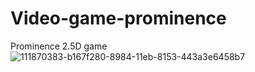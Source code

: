 # Video-game-prominence
Prominence 2.5D game
![111870383-b167f280-8984-11eb-8153-443a3e6458b7](https://user-images.githubusercontent.com/79054768/140519261-639f7aa5-1785-4903-a9d1-a93241f7c0f3.png)

